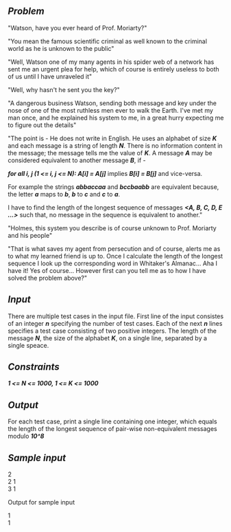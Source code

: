 ## _Problem_

"Watson, have you ever heard of Prof. Moriarty?"

"You mean the famous scientific criminal as well known to the criminal world as he is unknown to the public"

"Well, Watson one of my many agents in his spider web of a network has sent me an urgent plea for help, which of course is entirely useless to both of us until I have unraveled it"

"Well, why hasn't he sent you the key?"

"A dangerous business Watson, sending both message and key under the nose of one of the most ruthless men ever to walk the Earth.  I've met my man once, and he explained his system to me, in a great hurry expecting me to figure out the details"

"The point is - He does not write in English.  He uses an alphabet of size ***K*** and each message is a string of length ***N***.  There is no information content in the message; the message tells me the value of ***K***.  A message ***A*** may be considered equivalent to another message ***B***, if -

  ***for all i, j (1 <= i, j <= N): A[i] = A[j]*** implies ***B[i] = B[j]*** and vice-versa.

For example the strings ***abbaccaa*** and ***bccbaabb*** are equivalent because, the letter ***a*** maps to ***b***, ***b*** to ***c*** and ***c*** to ***a***.

I have to find the length of the longest sequence of messages ***<A, B, C, D, E ...>*** such that, no message in the sequence is equivalent to another."

"Holmes, this system you describe is of course unknown to Prof. Moriarty and his people"

"That is what saves my agent from persecution and of course, alerts me as to what my learned friend is up to.  Once I calculate the length of the longest sequence I look up the corresponding word in Whitaker's Almanac...  Aha I have it!  Yes of course...  However first can you tell me as to how I have solved the problem above?"

## _Input_


There are multiple test cases in the input file.  First line of the input consistes of an integer ***n*** specifying the number of test cases.  Each of the next ***n*** lines specifies a test case consisting of two positive integers.  The length of the message ***N***, the size of the alphabet ***K***, on a single line, separated by a single speace.

## _Constraints_

***1 <= N <= 1000, 1 <= K <= 1000***

## _Output_

For each test case, print a single line containing one integer, which equals the length of the longest sequence of pair-wise non-equivalent messages modulo ***10^8***

## _Sample input_

2  
2 1  
3 1  

Output for sample input

1  
1  

